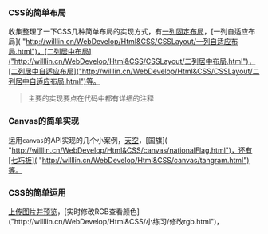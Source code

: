 ### CSS的简单布局
收集整理了一下CSS几种简单布局的实现方式，有[一列固定布局]("http://willlin.cn/WebDevelop/Html&CSS/CSSLayout/一列固定布局.html")，[一列自适应布局]( "http://willlin.cn/WebDevelop/Html&CSS/CSSLayout/一列自适应布局.html")，[二列居中布局]("http://willlin.cn/WebDevelop/Html&CSS/CSSLayout/二列居中布局.html")，[二列居中自适应布局]("http://willlin.cn/WebDevelop/Html&CSS/CSSLayout/二列居中自适应布局.html")等。
> 主要的实现要点在代码中都有详细的注释

### Canvas的简单实现
运用`canvas`的API实现的几个小案例，[天空]("http://willlin.cn/WebDevelop/Html&CSS/canvas/sky.html")，[国旗]( "http://willlin.cn/WebDevelop/Html&CSS/canvas/nationalFlag.html")，还有[七巧板]( "http://willlin.cn/WebDevelop/Html&CSS/canvas/tangram.html")等。

### CSS的简单运用
[上传图片并预览]("http://willlin.cn/WebDevelop/Html&CSS/小练习/上传图片.html")，[实时修改RGB查看颜色]("http://willlin.cn/WebDevelop/Html&CSS/小练习/修改rgb.html")，

